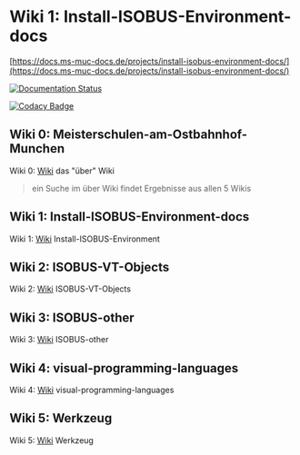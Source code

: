 # Wiki 1: Install-ISOBUS-Environment-docs

[https://docs.ms-muc-docs.de/projects/install-isobus-environment-docs/](https://docs.ms-muc-docs.de/projects/install-isobus-environment-docs/)



[![Documentation Status](https://readthedocs.org/projects/install-isobus-environment-docs/badge/?version=latest)](https://install-isobus-environment-docs.readthedocs.io/de/latest/?badge=latest)
      



[![Codacy Badge](https://app.codacy.com/project/badge/Grade/452c50faaaf1462ba83d4d3282d18b5f)](https://www.codacy.com/gh/Meisterschulen-am-Ostbahnhof-Munchen/Install-ISOBUS-Environment-docs/dashboard?utm_source=github.com&utm_medium=referral&utm_content=Meisterschulen-am-Ostbahnhof-Munchen/Install-ISOBUS-Environment-docs&utm_campaign=Badge_Grade)



## Wiki 0: Meisterschulen-am-Ostbahnhof-Munchen

Wiki 0: [Wiki](https://docs.ms-muc-docs.de) das "über" Wiki

> ein Suche im über Wiki findet Ergebnisse aus allen 5 Wikis

## Wiki 1: Install-ISOBUS-Environment-docs

Wiki 1: [Wiki](https://docs.ms-muc-docs.de/projects/install-isobus-environment-docs/) Install-ISOBUS-Environment

## Wiki 2: ISOBUS-VT-Objects

Wiki 2: [Wiki](https://docs.ms-muc-docs.de/projects/isobus-vt-objects-docs/) ISOBUS-VT-Objects

## Wiki 3: ISOBUS-other

Wiki 3: [Wiki](https://docs.ms-muc-docs.de/projects/isobus-other-docs/) ISOBUS-other

## Wiki 4: visual-programming-languages

Wiki 4: [Wiki](https://docs.ms-muc-docs.de/projects/visual-programming-languages-docs/) visual-programming-languages

## Wiki 5: Werkzeug

Wiki 5: [Wiki](https://docs.ms-muc-docs.de/projects/werkzeug-docs/) Werkzeug
